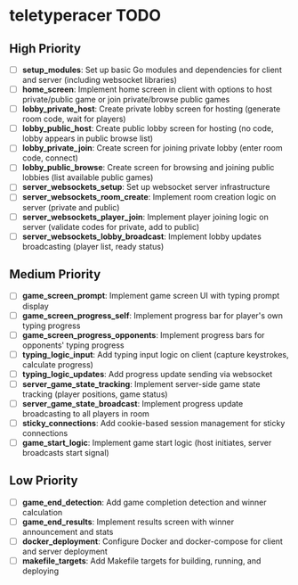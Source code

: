 # teletyperacer TODO

## High Priority

- [ ] **setup_modules**: Set up basic Go modules and dependencies for client and server (including websocket libraries)
- [ ] **home_screen**: Implement home screen in client with options to host private/public game or join private/browse public games
- [ ] **lobby_private_host**: Create private lobby screen for hosting (generate room code, wait for players)
- [ ] **lobby_public_host**: Create public lobby screen for hosting (no code, lobby appears in public browse list)
- [ ] **lobby_private_join**: Create screen for joining private lobby (enter room code, connect)
- [ ] **lobby_public_browse**: Create screen for browsing and joining public lobbies (list available public games)
- [ ] **server_websockets_setup**: Set up websocket server infrastructure
- [ ] **server_websockets_room_create**: Implement room creation logic on server (private and public)
- [ ] **server_websockets_player_join**: Implement player joining logic on server (validate codes for private, add to public)
- [ ] **server_websockets_lobby_broadcast**: Implement lobby updates broadcasting (player list, ready status)

## Medium Priority

- [ ] **game_screen_prompt**: Implement game screen UI with typing prompt display
- [ ] **game_screen_progress_self**: Implement progress bar for player's own typing progress
- [ ] **game_screen_progress_opponents**: Implement progress bars for opponents' typing progress
- [ ] **typing_logic_input**: Add typing input logic on client (capture keystrokes, calculate progress)
- [ ] **typing_logic_updates**: Add progress update sending via websocket
- [ ] **server_game_state_tracking**: Implement server-side game state tracking (player positions, game status)
- [ ] **server_game_state_broadcast**: Implement progress update broadcasting to all players in room
- [ ] **sticky_connections**: Add cookie-based session management for sticky connections
- [ ] **game_start_logic**: Implement game start logic (host initiates, server broadcasts start signal)

## Low Priority

- [ ] **game_end_detection**: Add game completion detection and winner calculation
- [ ] **game_end_results**: Implement results screen with winner announcement and stats
- [ ] **docker_deployment**: Configure Docker and docker-compose for client and server deployment
- [ ] **makefile_targets**: Add Makefile targets for building, running, and deploying
